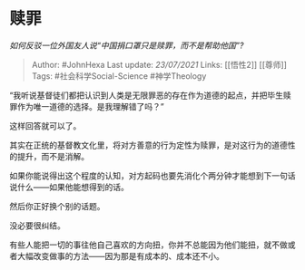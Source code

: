 # 赎罪
*如何反驳一位外国友人说“中国捐口罩只是赎罪，而不是帮助他国”?*

> Author: #JohnHexa
Last update: *23/07/2021* 
Links: [[悟性2]] [[尊师]]
Tags: #社会科学Social-Science #神学Theology  

 
“我听说基督徒们都把认识到人类是无限罪恶的存在作为道德的起点，并把毕生赎罪作为唯一道德的选择。是我理解错了吗？”

这样回答就可以了。

其实在正统的基督教文化里，将对方善意的行为定性为赎罪，是对这行为的道德性的提升，而不是消解。

如果你能说得出这个程度的认知，对方起码也要先消化个两分钟才能想到下一句话说什么——如果他能想得到的话。

然后你正好换个别的话题。

没必要很纠结。

有些人能把一切的事往他自己喜欢的方向扭，你并不总能因为他们能扭，就不做或者大幅改变做事的方法——因为那是有成本的、成本还不小。




